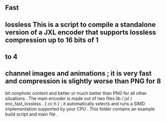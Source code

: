 #
Fast
-
lossless
This
is
a
script
to
compile
a
standalone
version
of
a
JXL
encoder
that
supports
lossless
compression
up
to
16
bits
of
1
-
to
4
-
channel
images
and
animations
;
it
is
very
fast
and
compression
is
slightly
worse
than
PNG
for
8
-
bit
nonphoto
content
and
better
or
much
better
than
PNG
for
all
other
situations
.
The
main
encoder
is
made
out
of
two
files
lib
/
jxl
/
enc_fast_lossless
.
{
cc
h
}
;
it
automatically
selects
and
runs
a
SIMD
implementation
supported
by
your
CPU
.
This
folder
contains
an
example
build
script
and
main
file
.
